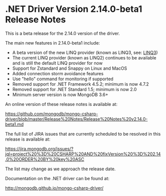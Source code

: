# .NET Driver Version 2.14.0-beta1 Release Notes

This is a beta release for the 2.14.0 version of the driver.

The main new features in 2.14.0-beta1 include:

* A beta version of the new LINQ provider (known as LINQ3, see: [LINQ3](https://mongodb.github.io/mongo-csharp-driver/2.14/reference/driver/crud/linq3/))
* The current LINQ provider (known as LINQ2) continues to be available and is still the default LINQ provider for now
* Support for Zstandard and Snappy on Linux and MacOS
* Added connection storm avoidance features
* Use "hello" command for monitoring if supported
* Removed support for .NET Framework 4.5.2; minimum is now 4.7.2
* Removed support for .NET Standard 1.5; minimum is now 2.0
* Minimum server version is now MongoDB 3.6+

An online version of these release notes is available at:

https://github.com/mongodb/mongo-csharp-driver/blob/master/Release%20Notes/Release%20Notes%20v2.14.0-beta1.md

The full list of JIRA issues that are currently scheduled to be resolved in this release is available at:

https://jira.mongodb.org/issues/?jql=project%20%3D%20CSHARP%20AND%20fixVersion%20%3D%202.14.0%20ORDER%20BY%20key%20ASC

The list may change as we approach the release date.

Documentation on the .NET driver can be found at:

http://mongodb.github.io/mongo-csharp-driver/

